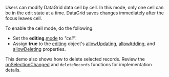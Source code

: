 Users can modify DataGrid data cell by cell. In this mode, only one cell can be in the edit state at a time. DataGrid saves changes immediately after the focus leaves cell.

To enable the cell mode, do the following:
- Set the **editing**.[mode](/Documentation/ApiReference/UI_Components/dxDataGrid/Configuration/editing/#mode) to *"cell*".
- Assign **true** to the [editing](/Documentation/ApiReference/UI_Components/dxDataGrid/Configuration/editing/) object's [allowUpdating](/Documentation/ApiReference/UI_Components/dxDataGrid/Configuration/editing/#allowUpdating), [allowAdding](/Documentation/ApiReference/UI_Components/dxDataGrid/Configuration/editing/#allowAdding), and [allowDeleting](/Documentation/ApiReference/UI_Components/dxDataGrid/Configuration/editing/#allowDeleting) properties.

This demo also shows how to delete selected records. Review the [onSelectionChanged](/Documentation/ApiReference/UI_Components/dxDataGrid/Configuration/#onSelectionChanged) and `deleteRecords` functions for implementation details.
<!--split-->